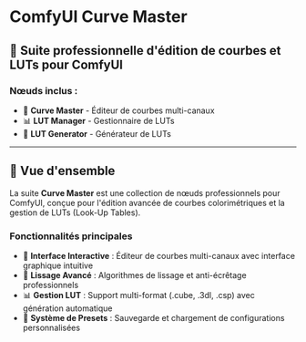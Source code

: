 # ComfyUI Curve Master

## 🎨 Suite professionnelle d'édition de courbes et LUTs pour ComfyUI

### Nœuds inclus :
- 🎨 **Curve Master** - Éditeur de courbes multi-canaux
- 📊 **LUT Manager** - Gestionnaire de LUTs
- 🔧 **LUT Generator** - Générateur de LUTs

---

## 🌟 Vue d'ensemble

La suite **Curve Master** est une collection de nœuds professionnels pour ComfyUI, conçue pour l'édition avancée de courbes colorimétriques et la gestion de LUTs (Look-Up Tables).

### Fonctionnalités principales
- 🎨 **Interface Interactive** : Éditeur de courbes multi-canaux avec interface graphique intuitive
- 🔧 **Lissage Avancé** : Algorithmes de lissage et anti-écrêtage professionnels
- 📊 **Gestion LUT** : Support multi-format (.cube, .3dl, .csp) avec génération automatique
- 💾 **Système de Presets** : Sauvegarde et chargement de configurations personnalisées
